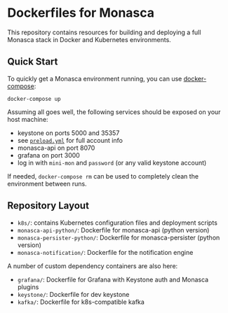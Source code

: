 Dockerfiles for Monasca
=======================

This repository contains resources for building and deploying a full Monasca
stack in Docker and Kubernetes environments.

Quick Start
-----------

To quickly get a Monasca environment running, you can use [docker-compose][1]:

    docker-compose up

Assuming all goes well, the following services should be exposed on your host
machine:

 * keystone on ports 5000 and 35357
  * see [`preload.yml`][2] for full account info
 * monasca-api on port 8070
 * grafana on port 3000
  * log in with `mini-mon` and `password` (or any valid keystone account)

If needed, `docker-compose rm` can be used to completely clean the environment
between runs.

Repository Layout
-----------------

 * `k8s/`: contains Kubernetes configuration files and deployment scripts
 * `monasca-api-python/`: Dockerfile for monasca-api (python version)
 * `monasca-persister-python/`: Dockerfile for monasca-persister (python
   version)
 * `monasca-notification/`: Dockerfile for the notification engine
 

A number of custom dependency containers are also here:

 * `grafana/`: Dockerfile for Grafana with Keystone auth and Monasca plugins
 * `keystone/`: Dockerfile for dev keystone
 * `kafka/`: Dockerfile for k8s-compatible kafka

[1]: https://docs.docker.com/compose/
[2]: https://github.com/hpcloud-mon/monasca-docker/blob/master/keystone/preload.yml
